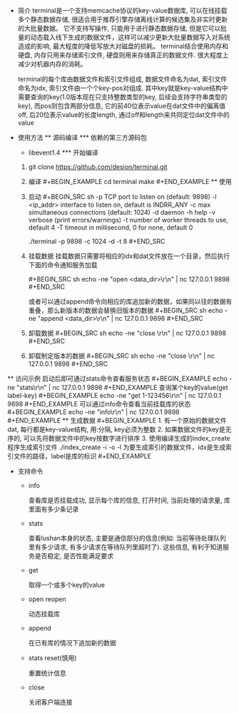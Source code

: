 * 简介
  terminal是一个支持memcache协议的key-value数据库, 可以在线挂载多个静态数据存储, 很适合用于推荐引擎存储离线计算的候选集及非实时更新的大批量数据。 它不支持写操作, 只能用于进行静态数据存储, 但是它可以批量的动态载入线下生成的数据文件，这样可以减少更新大批量数据写入对系统造成的影响, 最大程度的降低写放大对磁盘的损耗。
  terminal结合使用内存和硬盘, 内存只用来存储索引文件, 硬盘则用来存储真正的数据文件. 很大程度上减少对机器内存的消耗。

  terminal的每个库由数据文件和索引文件组成, 数据文件命名为dat, 索引文件命名为idx,  索引文件由一个个key-pos对组成. 其中key就是key-value结构中需要查询的key(1.0版本现在只支持整数类型的key, 后续会支持字符串类型的key), 而pos则包含两部分信息, 它的前40位表示value在dat文件中的偏离值off, 后20位表示value的长度length, 通过off和length来共同定位dat文件中的value

* 使用方法
** 源码编译
*** 依赖的第三方源码包
    - libevent1.4
*** 开始编译
    1. git clone https://github.com/desion/terminal.git
    2. 编译
       #+BEGIN_EXAMPLE
       cd terminal
       make
       #+END_EXAMPLE
** 使用
   1. 启动
      #+BEGIN_SRC sh
      -p <num>   TCP port to listen on (default: 9898)
      -l <ip_addr>  interface to listen on, default is INDRR_ANY
      -c <num>      max simultaneous connections (default: 1024)
      -d            daemon
      -h            help
      -v            verbose (print errors/warnings)
      -t <num>      number of worker threads to use, default 4
      -T <num>      timeout in millisecond, 0 for none, default 0

      ./terminal -p 9898 -c 1024 -d -t 8
      #+END_SRC
   2. 挂载数据
      挂载数据只需要将相应的idx和dat文件放在一个目录，然后执行下面的命令通知服务加载

      #+BEGIN_SRC sh
      echo -ne "open <data_dir>\r\n" | nc 127.0.0.1 9898
      #+END_SRC
      
      或者可以通过append命令向相应的库追加新的数据，如果同以往的数据有重叠，那么新版本的数据会替换旧版本的数据
      #+BEGIN_SRC sh
      echo -ne "append <data_dir>\r\n" | nc 127.0.0.1 9898
      #+END_SRC

   3. 卸载数据
      #+BEGIN_SRC sh
      echo -ne "close <label>\r\n" | nc 127.0.0.1 9898
      #+END_SRC
   4. 卸载制定版本的数据
      #+BEGIN_SRC sh
      echo -ne "close <label> <version>\r\n" | nc 127.0.0.1 9898
      #+END_SRC

** 访问示例
   启动后即可通过stats命令查看服务状态
   #+BEGIN_EXAMPLE
   echo -ne "stats\r\n" | nc 127.0.0.1 9898
   #+END_EXAMPLE
   查询某个key的value(get label-key)
   #+BEGIN_EXAMPLE
   echo -ne "get 1-123456\r\n" | nc 127.0.0.1 9898
   #+END_EXAMPLE
   可以通过info命令查看当前挂载库的状态
   #+BEGIN_EXAMPLE
   echo -ne "info\r\n" | nc 127.0.0.1 9898
   #+END_EXAMPLE
** 生成数据
    #+BEGIN_EXAMPLE
    1. 有一个原始的数据文件dat, 每行都是key-value结构, 用:分隔, key必须为整数
    2. 如果数据文件的key是无序的, 可以先将数据文件中的key按数字进行排序
    3. 使用编译生成的index_create程序生成索引文件
    ./index_create -i <dat> -o <idx> -l <label>
    <dat> 为要生成索引的数据文件，idx是生成索引文件的路径，label是库的标识
    #+END_EXAMPLE
* 支持命令
  - info

    查看库是否挂载成功, 显示每个库的信息, 打开时间, 当前处理的请求量, 库里面有多少条记录

  - stats

    查看lushan本身的状态, 主要是通信部分的信息(例如: 当前等待处理队列里有多少请求, 有多少请求在等待队列里超时了). 这些信息, 有利于知道服务是否稳定, 是否性能满足要求

  - get

    取得一个或多个key的value

  - open reopen

    动态挂载库
  
  - append

    在已有库的情况下追加新的数据

  - stats reset(慎用)

    重置统计信息

  - close

    关闭客户端连接
